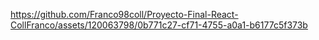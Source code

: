 


https://github.com/Franco98coll/Proyecto-Final-React-CollFranco/assets/120063798/0b771c27-cf71-4755-a0a1-b6177c5f373b

